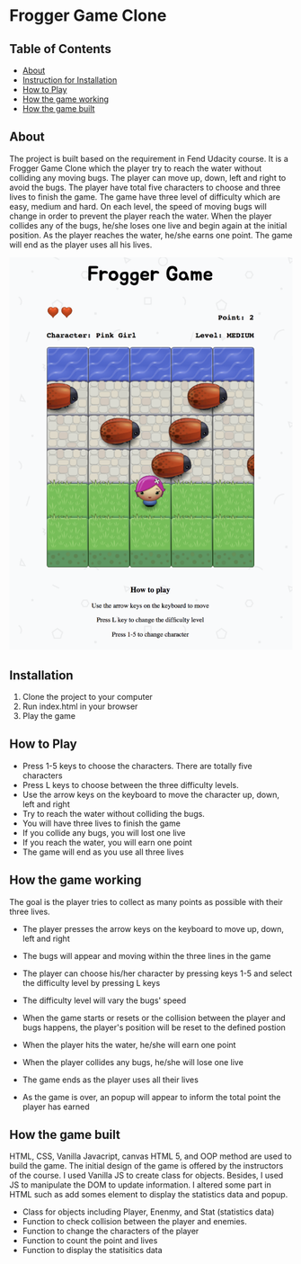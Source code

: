 # Frogger Game Clone

## Table of Contents

* [About](#About)
* [Instruction for Installation](#Installtion)
* [How to Play](#How)
* [How the game working](#How)
* [How the game built](#How)

## About

The project is built based on the requirement in Fend Udacity course. It is a Frogger Game Clone which the player try to reach the water without colliding any moving bugs. The player can move up, down, left and right to avoid the bugs. The player have total five characters to choose and three lives to finish the game. The game have three level of difficulty which are easy, medium and hard. On each level, the speed of moving bugs will change in order to prevent the player reach the water. When the player collides any of the bugs, he/she loses one live and begin again at the initial position. As the player reaches the water, he/she earns one point. The game will end as the player uses all his lives. 

![snippet](images/snippet.png)

## Installation

1. Clone the project to your computer
2. Run index.html in your browser
3. Play the game

## How to Play

* Press 1-5 keys to choose the characters. There are totally five characters
* Press L keys to choose between the three difficulty levels. 
* Use the arrow keys on the keyboard to move the character up, down, left and right
* Try to reach the water without colliding the bugs.
* You will have three lives to finish the game
* If you collide any bugs, you will lost one live
* If you reach the water, you will earn one point
* The game will end as you use all three lives

## How the game working

The goal is the player tries to collect as many points as possible with their three lives. 

* The player presses the arrow keys on the keyboard to move up, down, left and right

* The bugs will appear and moving within the three lines in the game

* The player can choose his/her character by pressing keys 1-5 and select the difficulty level by pressing L keys

* The difficulty level will vary the bugs' speed

* When the game starts or resets or the collision between the player and bugs happens, the player's position will be reset to the defined postion

* When the player hits the water, he/she will earn one point

* When the player collides any bugs, he/she will lose one live

* The game ends as the player uses all their lives

* As the game is over, an popup will appear to inform the total point the player has earned 

## How the game built

HTML, CSS, Vanilla Javacript, canvas HTML 5, and OOP method are used to build the game. The initial design of the game is offered by the instructors of the course. I used Vanilla JS to create class for objects. Besides, I used JS to manipulate the DOM to update information. I altered some part in HTML such as add somes element to display the statistics data and popup.

* Class for objects including Player, Enenmy, and Stat (statistics data)
* Function to check collision between the player and enemies.
* Function to change the characters of the player
* Function to count the point and lives
* Function to display the statisitics data


